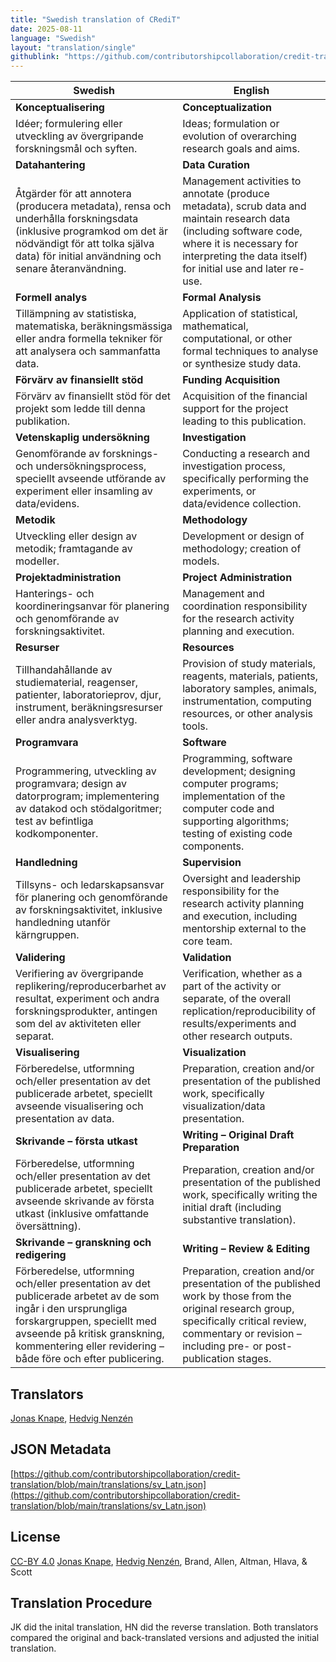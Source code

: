 ```yaml
---
title: "Swedish translation of CRediT"
date: 2025-08-11
language: "Swedish"
layout: "translation/single"
githublink: "https://github.com/contributorshipcollaboration/credit-translation/blob/main/translations/sv_Latn.json"
---
```


| Swedish | English |
| --- | --- |
| **Kon­ceptu­al­is­ering** | **Conceptualization** |
| Idéer; formulering eller utveckling av övergripande forskningsmål och syften. | Ideas; formulation or evolution of overarching research goals and aims. |
| **Datahantering** | **Data Curation** |
| Åtgärder för att annotera (producera metadata), rensa och underhålla forskningsdata (inklusive programkod om det är nödvändigt för att tolka själva data) för initial användning och senare återanvändning. | Management activities to annotate (produce metadata), scrub data and maintain research data (including software code, where it is necessary for interpreting the data itself) for initial use and later re-use. |
| **Formell analys** | **Formal Analysis** |
| Tillämpning av statistiska, matematiska, beräkningsmässiga eller andra formella tekniker för att analysera och sammanfatta data. | Application of statistical, mathematical, computational, or other formal techniques to analyse or synthesize study data. |
| **Förvärv av finansiellt stöd** | **Funding Acquisition** |
| Förvärv av finansiellt stöd för det projekt som ledde till denna publikation. | Acquisition of the financial support for the project leading to this publication. |
| **Vetenskaplig undersökning** | **Investigation** |
| Genomförande av forsknings- och undersökningsprocess, speciellt avseende utförande av experiment eller insamling av data/evidens. | Conducting a research and investigation process, specifically performing the experiments, or data/evidence collection. |
| **Metodik** | **Methodology** |
| Utveckling eller design av metodik; framtagande av modeller. | Development or design of methodology; creation of models. |
| **Projektadministration** | **Project Administration** |
| Hanterings- och koordineringsanvar för planering och genomförande av forskningsaktivitet. | Management and coordination responsibility for the research activity planning and execution. |
| **Resurser** | **Resources** |
| Tillhandahållande av studiematerial, reagenser, patienter, laboratorieprov, djur, instrument, beräkningsresurser eller andra analysverktyg. | Provision of study materials, reagents, materials, patients, laboratory samples, animals, instrumentation, computing resources, or other analysis tools. |
| **Programvara** | **Software** |
| Programmering, utveckling av programvara; design av datorprogram; implementering av datakod och stödalgoritmer; test av befintliga kodkomponenter. | Programming, software development; designing computer programs; implementation of the computer code and supporting algorithms; testing of existing code components. |
| **Handledning** | **Supervision** |
| Tillsyns- och ledarskapsansvar för planering och genomförande av forskningsaktivitet, inklusive handledning utanför kärngruppen. | Oversight and leadership responsibility for the research activity planning and execution, including mentorship external to the core team. |
| **Validering** | **Validation** |
| Verifiering av övergripande replikering/reproducerbarhet av resultat, experiment och andra forskningsprodukter, antingen som del av aktiviteten eller separat. | Verification, whether as a part of the activity or separate, of the overall replication/reproducibility of results/experiments and other research outputs. |
| **Visualisering** | **Visualization** |
| Förberedelse, utformning och/eller presentation av det publicerade arbetet, speciellt avseende visualisering och presentation av data. | Preparation, creation and/or presentation of the published work, specifically visualization/data presentation. |
| **Skrivande – första utkast** | **Writing – Original Draft Preparation** |
| Förberedelse, utformning och/eller presentation av det publicerade arbetet, speciellt avseende skrivande av första utkast (inklusive omfattande översättning). | Preparation, creation and/or presentation of the published work, specifically writing the initial draft (including substantive translation). |
| **Skrivande – granskning och redigering** | **Writing – Review & Editing** |
| Förberedelse, utformning och/eller presentation av det publicerade arbetet av de som ingår i den ursprungliga forskargruppen, speciellt med avseende på kritisk granskning, kommentering eller revidering – både före och efter publicering. | Preparation, creation and/or presentation of the published work by those from the original research group, specifically critical review, commentary or revision – including pre- or post-publication stages. |

## Translators

[Jonas  Knape](https://orcid.org/0000-0002-8012-5131), [Hedvig  Nenzén](https://orcid.org/0000-0002-0189-4283)

## JSON Metadata

[https://github.com/contributorshipcollaboration/credit-translation/blob/main/translations/sv_Latn.json](https://github.com/contributorshipcollaboration/credit-translation/blob/main/translations/sv_Latn.json)

## License

[CC-BY 4.0](https://creativecommons.org/licenses/by/4.0/) [Jonas  Knape](https://orcid.org/0000-0002-8012-5131), [Hedvig  Nenzén](https://orcid.org/0000-0002-0189-4283), Brand, Allen, Altman, Hlava, & Scott

## Translation Procedure

JK did the inital translation, HN did the reverse translation. Both translators compared the original and back-translated versions and adjusted the initial translation.